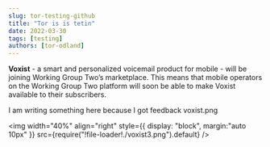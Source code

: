 ```yaml
---
slug: tor-testing-github
title: "Tor is is tetin"
date: 2022-03-30
tags: [testing]
authors: [tor-odland]
---
```


**Voxist** - a smart and personalized voicemail product for mobile - will be joining Working Group Two’s marketplace. This means that mobile operators on the Working Group Two platform will soon be able to make Voxist available to their subscribers.

<!--truncate-->

I am writing something here because I got feedback
voxist.png

<img
  width="40%"
  align="right"
  style={{
    display: "block",
    margin:"auto 10px"
  }}
  src={require("!file-loader!./voxist3.png").default}
/>
